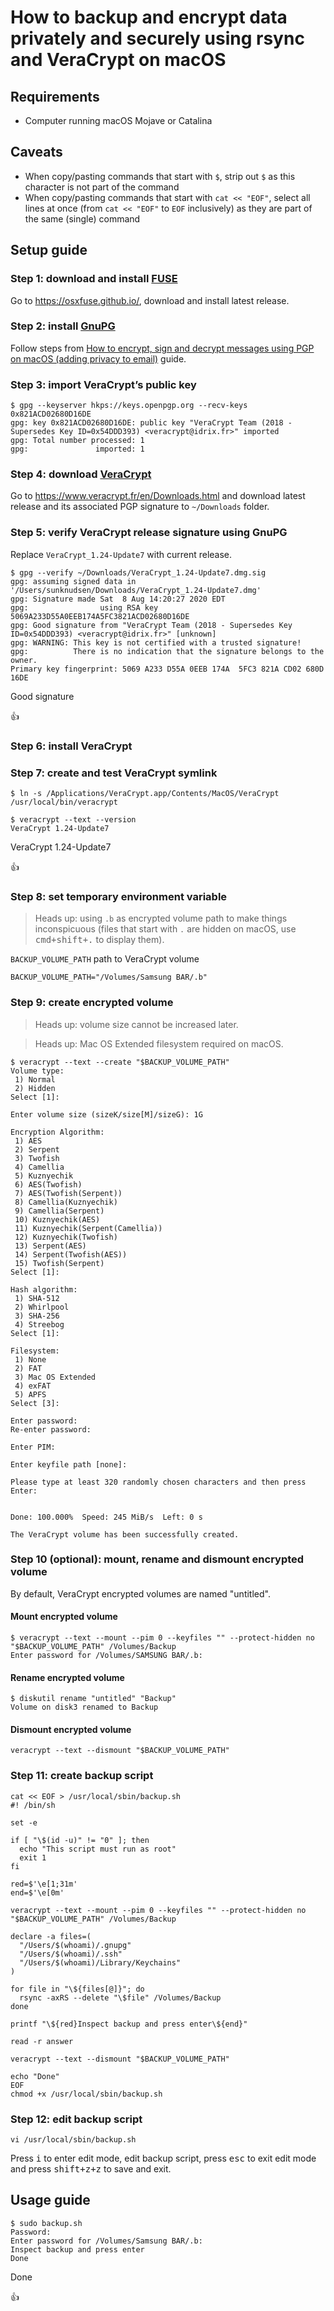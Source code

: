 <!--
Title: How to backup and encrypt data privately and securely using rsync and VeraCrypt on macOS
Description: Learn how to backup and encrypt data privately and securely using rsync and VeraCrypt on macOS.
Author: Sun Knudsen <https://github.com/sunknudsen>
Contributors: Sun Knudsen <https://github.com/sunknudsen>
Publication date: 2020-08-26T14:07:36.767Z
-->

# How to backup and encrypt data privately and securely using rsync and VeraCrypt on macOS

## Requirements

- Computer running macOS Mojave or Catalina

## Caveats

- When copy/pasting commands that start with `$`, strip out `$` as this character is not part of the command
- When copy/pasting commands that start with `cat << "EOF"`, select all lines at once (from `cat << "EOF"` to `EOF` inclusively) as they are part of the same (single) command

## Setup guide

### Step 1: download and install [FUSE](https://osxfuse.github.io/)

Go to https://osxfuse.github.io/, download and install latest release.

### Step 2: install [GnuPG](https://gnupg.org/)

Follow steps from [How to encrypt, sign and decrypt messages using PGP on macOS (adding privacy to email)](../how-to-encrypt-sign-and-decrypt-messages-using-pgp-on-macos-adding-privacy-to-email) guide.

### Step 3: import VeraCrypt’s public key

```console
$ gpg --keyserver hkps://keys.openpgp.org --recv-keys 0x821ACD02680D16DE
gpg: key 0x821ACD02680D16DE: public key "VeraCrypt Team (2018 - Supersedes Key ID=0x54DDD393) <veracrypt@idrix.fr>" imported
gpg: Total number processed: 1
gpg:               imported: 1
```

### Step 4: download [VeraCrypt](https://www.veracrypt.fr/en/Home.html)

Go to https://www.veracrypt.fr/en/Downloads.html and download latest release and its associated PGP signature to `~/Downloads` folder.

### Step 5: verify VeraCrypt release signature using GnuPG

Replace `VeraCrypt_1.24-Update7` with current release.

```console
$ gpg --verify ~/Downloads/VeraCrypt_1.24-Update7.dmg.sig
gpg: assuming signed data in '/Users/sunknudsen/Downloads/VeraCrypt_1.24-Update7.dmg'
gpg: Signature made Sat  8 Aug 14:20:27 2020 EDT
gpg:                using RSA key 5069A233D55A0EEB174A5FC3821ACD02680D16DE
gpg: Good signature from "VeraCrypt Team (2018 - Supersedes Key ID=0x54DDD393) <veracrypt@idrix.fr>" [unknown]
gpg: WARNING: This key is not certified with a trusted signature!
gpg:          There is no indication that the signature belongs to the owner.
Primary key fingerprint: 5069 A233 D55A 0EEB 174A  5FC3 821A CD02 680D 16DE
```

Good signature

👍

### Step 6: install VeraCrypt

### Step 7: create and test VeraCrypt symlink

```console
$ ln -s /Applications/VeraCrypt.app/Contents/MacOS/VeraCrypt /usr/local/bin/veracrypt

$ veracrypt --text --version
VeraCrypt 1.24-Update7
```

VeraCrypt 1.24-Update7

👍

### Step 8: set temporary environment variable

> Heads up: using `.b` as encrypted volume path to make things inconspicuous (files that start with `.` are hidden on macOS, use <kbd>cmd+shift+.</kbd> to display them).

`BACKUP_VOLUME_PATH` path to VeraCrypt volume

```shell
BACKUP_VOLUME_PATH="/Volumes/Samsung BAR/.b"
```

### Step 9: create encrypted volume

> Heads up: volume size cannot be increased later.

> Heads up: Mac OS Extended filesystem required on macOS.

```console
$ veracrypt --text --create "$BACKUP_VOLUME_PATH"
Volume type:
 1) Normal
 2) Hidden
Select [1]:

Enter volume size (sizeK/size[M]/sizeG): 1G

Encryption Algorithm:
 1) AES
 2) Serpent
 3) Twofish
 4) Camellia
 5) Kuznyechik
 6) AES(Twofish)
 7) AES(Twofish(Serpent))
 8) Camellia(Kuznyechik)
 9) Camellia(Serpent)
 10) Kuznyechik(AES)
 11) Kuznyechik(Serpent(Camellia))
 12) Kuznyechik(Twofish)
 13) Serpent(AES)
 14) Serpent(Twofish(AES))
 15) Twofish(Serpent)
Select [1]:

Hash algorithm:
 1) SHA-512
 2) Whirlpool
 3) SHA-256
 4) Streebog
Select [1]:

Filesystem:
 1) None
 2) FAT
 3) Mac OS Extended
 4) exFAT
 5) APFS
Select [3]:

Enter password:
Re-enter password:

Enter PIM:

Enter keyfile path [none]:

Please type at least 320 randomly chosen characters and then press Enter:


Done: 100.000%  Speed: 245 MiB/s  Left: 0 s

The VeraCrypt volume has been successfully created.
```

### Step 10 (optional): mount, rename and dismount encrypted volume

By default, VeraCrypt encrypted volumes are named "untitled".

#### Mount encrypted volume

```console
$ veracrypt --text --mount --pim 0 --keyfiles "" --protect-hidden no "$BACKUP_VOLUME_PATH" /Volumes/Backup
Enter password for /Volumes/SAMSUNG BAR/.b:
```

#### Rename encrypted volume

```console
$ diskutil rename "untitled" "Backup"
Volume on disk3 renamed to Backup
```

#### Dismount encrypted volume

```shell
veracrypt --text --dismount "$BACKUP_VOLUME_PATH"
```

### Step 11: create backup script

```shell
cat << EOF > /usr/local/sbin/backup.sh
#! /bin/sh

set -e

if [ "\$(id -u)" != "0" ]; then
  echo "This script must run as root"
  exit 1
fi

red=$'\e[1;31m'
end=$'\e[0m'

veracrypt --text --mount --pim 0 --keyfiles "" --protect-hidden no "$BACKUP_VOLUME_PATH" /Volumes/Backup

declare -a files=(
  "/Users/$(whoami)/.gnupg"
  "/Users/$(whoami)/.ssh"
  "/Users/$(whoami)/Library/Keychains"
)

for file in "\${files[@]}"; do
  rsync -axRS --delete "\$file" /Volumes/Backup
done

printf "\${red}Inspect backup and press enter\${end}"

read -r answer

veracrypt --text --dismount "$BACKUP_VOLUME_PATH"

echo "Done"
EOF
chmod +x /usr/local/sbin/backup.sh
```

### Step 12: edit backup script

```shell
vi /usr/local/sbin/backup.sh
```

Press <kbd>i</kbd> to enter edit mode, edit backup script, press <kbd>esc</kbd> to exit edit mode and press <kbd>shift+z+z</kbd> to save and exit.

## Usage guide

```console
$ sudo backup.sh
Password:
Enter password for /Volumes/Samsung BAR/.b:
Inspect backup and press enter
Done
```

Done

👍
